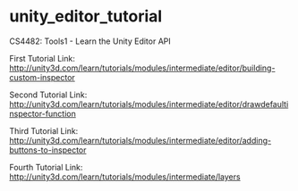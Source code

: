 unity_editor_tutorial
=====================

CS4482: Tools1 - Learn the Unity Editor API

First Tutorial Link: http://unity3d.com/learn/tutorials/modules/intermediate/editor/building-custom-inspector

Second Tutorial Link: http://unity3d.com/learn/tutorials/modules/intermediate/editor/drawdefaultinspector-function

Third Tutorial Link: http://unity3d.com/learn/tutorials/modules/intermediate/editor/adding-buttons-to-inspector

Fourth Tutorial Link: http://unity3d.com/learn/tutorials/modules/intermediate/layers
